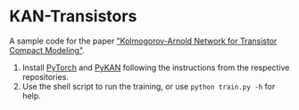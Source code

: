# KAN-Transistors
A sample code for the paper ["Kolmogorov-Arnold Network for Transistor Compact Modeling"](https://arxiv.org/abs/2503.15209).
1) Install [PyTorch](https://pytorch.org/) and [PyKAN](https://github.com/KindXiaoming/pykan) following the instructions from the respective repositories.
2) Use the shell script to run the training, or use `python train.py -h` for help.
